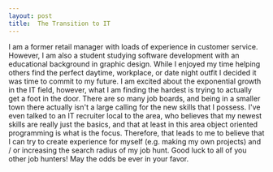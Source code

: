 ```yaml
---
layout: post
title:  The Transition to IT
---
```


I am a former retail manager with loads of experience in customer service. However, I am also a student studying software development with an educational background in graphic design. While I enjoyed my time helping others find the perfect daytime, workplace, or date night outfit I decided it was time to commit to my future. I am excited about the exponential growth in the IT field, however, what I am finding the hardest is trying to actually get a foot in the door. There are so many job boards, and being in a smaller town there actually isn't a large calling for the new skills that I possess. I've even talked to an IT recruiter local to the area, who believes that my newest skills are really just the basics, and that at least in this area object oriented programming is what is the focus. Therefore, that leads to me to believe that I can try to create experience for myself (e.g. making my own projects) and / or increasing the search radius of my job hunt. Good luck to all of you other job hunters! May the odds be ever in your favor.